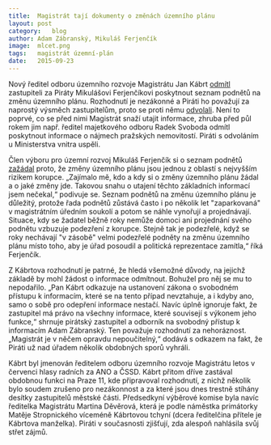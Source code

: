 ```yaml
---
title:	Magistrát tají dokumenty o změnách územního plánu
layout:	post
category:	blog
author:	Adam Zábranský, Mikuláš Ferjenčík
image:	mlcet.png
tags:	magistrát územní-plán
date:	2015-09-23
---
```


Nový ředitel odboru územního rozvoje Magistrátu Jan Kábrt [odmítl](https://github.com/pirati-cz/KlubPraha/blob/master/spisy/2015/130-tabulka-podnetu/2-odmitnuti/odmitnuti.pdf) zastupiteli za Piráty Mikulášovi Ferjenčíkovi poskytnout seznam podnětů na změnu územního plánu. Rozhodnutí je nezákonné a Piráti ho považují za naprostý výsměch zastupitelům, proto se proti němu [odvolali](https://github.com/pirati-cz/KlubPraha/blob/master/spisy/2015/130-tabulka-podnetu/3-odvolani/main.pdf). Není to poprvé, co se před nimi Magistrát snaží utajit informace, zhruba před půl rokem jim např. ředitel majetkového odboru Radek Svoboda odmítl poskytnout informace o nájmech pražských nemovitostí. Piráti s odvoláním u Ministerstva vnitra uspěli.

Člen výboru pro územní rozvoj Mikuláš Ferjenčík si o seznam podnětů [zažádal](https://github.com/pirati-cz/KlubPraha/blob/master/spisy/2015/130-tabulka-podnetu/1-zadost/main.pdf) proto, že změny územního plánu jsou jednou z oblastí s nejvyšším rizikem korupce. „Zajímalo mě, kdo a kdy si o změny územního plánu žádal a o jaké změny jde. Takovou snahu o utajení těchto základních informací jsem nečekal,“ podivuje se. Seznam podnětů na změnu územního plánu je důležitý, protože řada podnětů zůstává často i po několik let "zaparkovaná" v magistrátním úředním soukolí a potom se náhle vynořují a projednávají. Situace, kdy se žadatel běžně roky nemůže domoci ani projednání svého podnětu vzbuzuje podezření z korupce. Stejně tak je podezřelé, když se roky nechávají "v zásobě" velmi podezřelé podněty na změnu územního plánu místo toho, aby je úřad posoudil a politická reprezentace zamítla,“ říká Ferjenčík. 

Z Kábrtova rozhodnutí je patrné, že hledá všemožné důvody, na jejichž základě by mohl žádost o informace odmítnout. Bohužel pro něj se mu to nepodařilo. „Pan Kábrt odkazuje na ustanovení zákona o svobodném přístupu k informacím, které se na tento případ nevztahuje, a i kdyby ano, samo o sobě pro odepření informace nestačí. Navíc úplně ignoruje fakt, že zastupitel má právo na všechny informace, které souvisejí s výkonem jeho funkce,“ shrnuje pirátský zastupitel a odborník na svobodný přístup k informacím Adam Zábranský. Ten považuje rozhodnutí za nehoráznost. „Magistrát je v něčem opravdu nepoučitelný,“ dodává s odkazem na fakt, že Piráti už nad úřadem několik obdobných sporů vyhráli.

Kábrt byl jmenován ředitelem odboru územního rozvoje Magistrátu letos v červenci hlasy radních za ANO a ČSSD. Kábrt přitom dříve zastával obdobnou funkci na Praze 11, kde připravoval rozhodnutí, z nichž několik bylo soudem zrušeno pro nezákonnost a za které jsou dnes trestně stíhány desítky zastupitelů městské části. Předsedkyní výběrové komise byla navíc ředitelka Magistrátu Martina Děvěrová, která je podle náměstka primátorky Matěje Stropnického víceméně Kábrtovou tchyní (dcera ředitelčina přítele je Kábrtova manželka). Piráti v současnosti zjišťují, zda alespoň nahlásila svůj střet zájmů.



